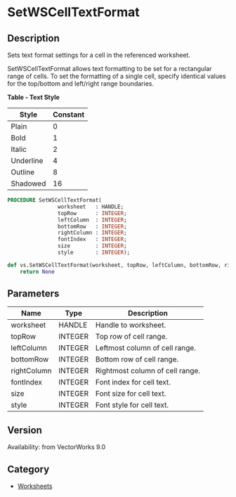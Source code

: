 # SetWSCellTextFormat

## Description
Sets text format settings for a cell in the referenced worksheet.

SetWSCellTextFormat allows text formatting to be set for a rectangular range of cells. To set the formatting of a single cell, specify identical values for the top/bottom and left/right range boundaries.

**Table - Text Style**

| Style     | Constant |
|-----------|----------|
| Plain     | 0        |
| Bold      | 1        |
| Italic    | 2        |
| Underline | 4        |
| Outline   | 8        |
| Shadowed  | 16       |

```pascal
PROCEDURE SetWSCellTextFormat(
				worksheet   : HANDLE;
				topRow      : INTEGER;
				leftColumn  : INTEGER;
				bottomRow   : INTEGER;
				rightColumn : INTEGER;
				fontIndex   : INTEGER;
				size        : INTEGER;
				style       : INTEGER);
```

```python
def vs.SetWSCellTextFormat(worksheet, topRow, leftColumn, bottomRow, rightColumn, fontIndex, size, style):
    return None
```

## Parameters
|Name|Type|Description|
|---|---|---|
|worksheet|HANDLE|Handle to worksheet.|
|topRow|INTEGER|Top row of cell range.|
|leftColumn|INTEGER|Leftmost column of cell range.|
|bottomRow|INTEGER|Bottom row of cell range.|
|rightColumn|INTEGER|Rightmost column of cell range.|
|fontIndex|INTEGER|Font index for cell text.|
|size|INTEGER|Font size for cell text.|
|style|INTEGER|Font style for cell text.|

## Version
Availability: from VectorWorks 9.0

## Category
* [Worksheets](../Categories/Worksheets.md)
